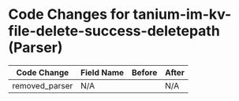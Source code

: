 # Code Changes for tanium-im-kv-file-delete-success-deletepath (Parser)

| Code Change | Field Name | Before | After |
|-------------|------------|--------|-------|
| removed_parser | N/A |  | N/A |